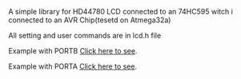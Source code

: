A simple library for HD44780 LCD connected to an 74HC595 witch i connected to an AVR Chip(tesetd on Atmega32a)

All setting and user commands are in lcd.h file

Example with PORTB [Click here to see](https://bin.hightechrobo.com/paste.php?id=329).

Example with PORTA [Click here to see](https://://bin.hightechrobo.com/paste.php?id=330).
